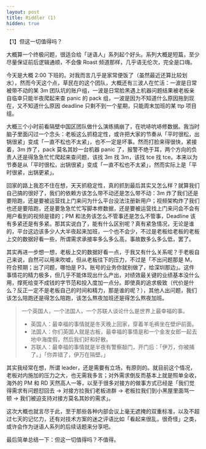 ```yaml
---
layout: post
title: Riddler (1)
hidden: true
---
```


【1】但这一切值得吗？

大概算一个终极问题，很适合给「谜语人」系列起个好头。系列大概是短篇，至少尽量保证前后逻辑通顺，不会像 Roast 频道那样，几乎语无伦次，完全是口嗨。

今天是大概 2:00 下班的。对我而言几乎是家常便饭了（虽然最近还算比较划水），然而今天这个点，草民在的这个团队，大概还有三波人在忙活：一波是日常被带不动的某 3m 团队坑的账户组，一波是日常脸黑遇上机器问题结果被老板亲自临幸只能半夜爬起来查 panic 的 pack 组，一波是因为不知道什么原因拖到现在，又不知道什么原因 deadline 只剩不到一个星期，只能周末加班的某 ttp 项目组。

大概三个小时前看隔壁中国区团队做什么演练搞崩了，在吭哧吭哧修数据。我当时脑子里面闪过一个念头：老板这么抓稳定性，或许把大家的节奏从「平时很松，出锅很紧」变成「一直不松也不太紧」，也不一定是坏事。然而打脸来得很快，紧接着，3m 炸了，pack 莫名其妙一台机器 panic 了，报警不绝于耳，两个方向的负责人还是得急急忙忙爬起来查问题，该找 3m 找 3m，该找 tce 找 tce。本来以为节奏是从「平时很松，出锅很紧」变成「一直不松也不太紧」，然而实际上是「平时很紧，出锅更紧」。

回家的路上我忍不住在想，天天抓稳定性，真的抓到最后其实又怎么样？就算我们自己搞的很好了，我们的依赖方该怎么带不动还是怎么带不动：3m 炸了我们还是要陪跑，还是要被运营找上门来问为什么平台没法注册新用户；视频架构炸了我们也还是要陪跑，还是要急急忙忙写脚本修数据，还是要被运营找上门来问会不会有用户看到的视频是错的；PM 和法务该怎么不管事还是怎么不管事，Deadline 该有多紧还是有多紧。那其实说白了，能有什么区别呢？真有紧急情况，无论是谁的，平台这边该多少人大半夜起来加班，一个也不会少，不过是老板给老板的老板上交的数据好看一些，所谓需求承接率多么多么高，事故数多么多么低，罢了。

其实再进一步想一想，老板上交的数据好看一点，于我又有什么关系呢？于老板自己来说，自然可以用来吹嘘，但从老板往下的压力，不过是「不出问题那是 M，符合预期；出了问题，哪怕是 P3，账号的业务你就别做了，给深圳那边」。这件事情花的精力极多，但几乎不能体现出什么产出，对绩效最关键的业绩基本没什么用，撑死给变不成钱的字节范和投入度加一点分。即使真的追求极致（代价是什么？反正一定不是老板自己的时间和精力，那是谁的呢？），其他人出问题，我们该怎么陪跑还是得怎么陪跑，该怎么熬夜加班还是得怎么熬夜加班。

> 一个英国人，一个法国人，一个苏联人谈论什么是世界上最幸福的事。
> * 英国人：最幸福的事情就是冬天晚上回家，穿着羊毛裤坐在壁炉前面。
> * 法国人：你们英国人就是古板，最幸福的事情是和一个金发女郎一起去地中海度假，然后我们好和好散。
> * 苏联人：最幸福的事情就是半夜有警察敲门，开门后：「伊万，你被捕了。」「你弄错了，伊万在隔壁。」

其实我经常在想，所谓 leader，还是需要有立场，有原则的。就目前这个情况，老板对内施加的压力之大，也无需我多言；对外需求倒反而基本上就是照单全收，海外的 PM 和 RD 天然高人一等，以至于很多对接方的做事方式已经是「我们觉得需求有问题怼回去 -> 对接方拉我们老板进群 -> 老板拉我们到小黑屋里面骂一顿 -> 我们被迫支持对接方莫名其妙的需求」。

这次大概也就言尽于此，至于那些各种内部会议上毫无遮掩的双重标准，以及不超过七天的记忆力，还有对技术方案的迷之评语比如「看起来很乱，很奇怪」之类，或许会作为谜语人系列的后续话题来分享吧。

最后简单总结一下：但这一切值得吗？不值得。
